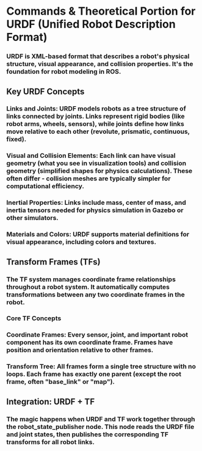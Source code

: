 # Commands & Theoretical Portion for URDF (Unified Robot Description Format)

### URDF is XML-based format that describes a robot's physical structure, visual appearance, and collision properties. It's the foundation for robot modeling in ROS.

## Key URDF Concepts
### Links and Joints: URDF models robots as a tree structure of links connected by joints. Links represent rigid bodies (like robot arms, wheels, sensors), while joints define how links move relative to each other (revolute, prismatic, continuous, fixed).
### Visual and Collision Elements: Each link can have visual geometry (what you see in visualization tools) and collision geometry (simplified shapes for physics calculations). These often differ - collision meshes are typically simpler for computational efficiency.
### Inertial Properties: Links include mass, center of mass, and inertia tensors needed for physics simulation in Gazebo or other simulators.
### Materials and Colors: URDF supports material definitions for visual appearance, including colors and textures.

## Transform Frames (TFs)
### The TF system manages coordinate frame relationships throughout a robot system. It automatically computes transformations between any two coordinate frames in the robot.
### Core TF Concepts
### Coordinate Frames: Every sensor, joint, and important robot component has its own coordinate frame. Frames have position and orientation relative to other frames.
### Transform Tree: All frames form a single tree structure with no loops. Each frame has exactly one parent (except the root frame, often "base_link" or "map").

## Integration: URDF + TF
### The magic happens when URDF and TF work together through the robot_state_publisher node. This node reads the URDF file and joint states, then publishes the corresponding TF transforms for all robot links.
